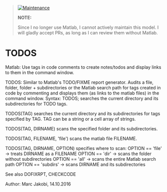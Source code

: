 > [![Maintenance](https://img.shields.io/badge/Maintained%3F-no-red.svg)](https://bitbucket.org/lbesson/ansi-colors)
>
> __NOTE:__
>
> Since I no longer use Matlab, I cannot actively maintain this model.
> I will gladly accept PRs, as long as I can review them without Matlab.

# TODOS
Matlab: Use tags in code comments to create notes/todos and display links to them in the command window.

TODOS: Similar to Matlab's TODO/FIXME report generator. Audits a
file, folder, folder + subdirectories or the Matlab search path for tags
created in code by commenting and displays them (as links to the matlab
files) in the command window.
Syntax:
   TODOS; searches the current directory and its subdirectories for TODO
          tags.

   TODOS(TAG) searches the current directory and its subdirectories for
              tags specified by TAG. TAG can be a string or a cell array
              of strings.

   TODOS(TAG, DIRNAME) scans the specified folder and its subdirectories.

   TODOS(TAG, FILENAME, 'file') scans the matlab file FILENAME.


   TODOS(TAG, DIRNAME, OPTION) specifies where to scan:
           OPTION == 'file'    -> treats DIRNAME as a FILENAME
           OPTION == 'dir'     -> scans the folder without subdirectories
           OPTION == 'all'     -> scans the entire Matlab search path
           OPTION == 'subdirs' -> scans DIRNAME and its subdirectories


   See also DOFIXRPT, CHECKCODE


Author: Marc Jakobi, 14.10.2016
